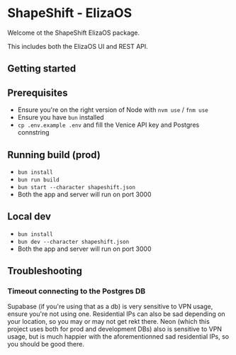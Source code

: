 # ShapeShift - ElizaOS

Welcome ot the ShapeShift ElizaOS package.

This includes both the ElizaOS UI and REST API.

## Getting started

## Prerequisites

- Ensure you're on the right version of Node with `nvm use` / `fnm use`
- Ensure you have `bun` installed
- `cp .env.example .env` and fill the Venice API key and Postgres connstring

## Running build (prod)

- `bun install` 
- `bun run build`
- `bun start --character shapeshift.json`
- Both the app and server will run on port 3000

## Local dev

- `bun install`
- `bun dev --character shapeshift.json`
- Both the app and server will run on port 3000

## Troubleshooting

### Timeout connecting to the Postgres DB

Supabase (if you're using that as a db) is very sensitive to VPN usage, ensure you're not using one. Residential IPs can also be sad depending on your location, so you may or may not get rekt there. 
Neon (which this project uses both for prod and development DBs) also is sensitive to VPN usage, but is much happier with the aforementionned sad residential IPs, so you should be good there.

